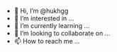 - 👋 Hi, I’m @hukhgg
- 👀 I’m interested in ...
- 🌱 I’m currently learning ...
- 💞️ I’m looking to collaborate on ...
- 📫 How to reach me ...

<!---
hukhgg/hukhgg is a ✨ special ✨ repository because its `README.md` (this file) appears on your GitHub profile.
You can click the Preview link to take a look at your changes.
--->
